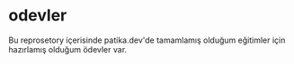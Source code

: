 # odevler
Bu reprosetory içerisinde patika.dev'de tamamlamış olduğum eğitimler için hazırlamış olduğum ödevler var.
